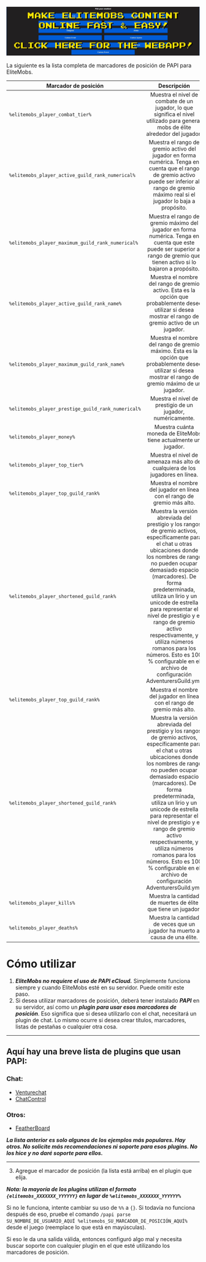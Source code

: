 [![webapp_banner.jpg](../../../img/wiki/webapp_banner.jpg)](https://magmaguy.com/webapp/webapp.html)

La siguiente es la lista completa de marcadores de posición de PAPI para EliteMobs.

| Marcador de posición | Descripción |
|-------------|:-----------:|
| `%elitemobs_player_combat_tier%`         |     Muestra el nivel de combate de un jugador, lo que significa el nivel utilizado para generar mobs de élite alrededor del jugador.     |
| `%elitemobs_player_active_guild_rank_numerical%`         |     Muestra el rango de gremio activo del jugador en forma numérica. Tenga en cuenta que el rango de gremio activo puede ser inferior al rango de gremio máximo real si el jugador lo baja a propósito.     |
| `%elitemobs_player_maximum_guild_rank_numerical%`         |     Muestra el rango de gremio máximo del jugador en forma numérica. Tenga en cuenta que este puede ser superior al rango de gremio que tienen activo si lo bajaron a propósito.     |
| `%elitemobs_player_active_guild_rank_name%`         |     Muestra el nombre del rango de gremio activo. Esta es la opción que probablemente desee utilizar si desea mostrar el rango de gremio activo de un jugador.     |
| `%elitemobs_player_maximum_guild_rank_name%`         |     Muestra el nombre del rango de gremio máximo. Esta es la opción que probablemente desee utilizar si desea mostrar el rango de gremio máximo de un jugador.     |
| `%elitemobs_player_prestige_guild_rank_numerical%`         |     Muestra el nivel de prestigio de un jugador, numéricamente.     |
| `%elitemobs_player_money%`         |     Muestra cuánta moneda de EliteMobs tiene actualmente un jugador.     |
| `%elitemobs_player_top_tier%`         |     Muestra el nivel de amenaza más alto de cualquiera de los jugadores en línea.     |
| `%elitemobs_player_top_guild_rank%`         |     Muestra el nombre del jugador en línea con el rango de gremio más alto.     |
| `%elitemobs_player_shortened_guild_rank%`         |     Muestra la versión abreviada del prestigio y los rangos de gremio activos, específicamente para el chat u otras ubicaciones donde los nombres de rango no pueden ocupar demasiado espacio (marcadores). De forma predeterminada, utiliza un lirio y un unicode de estrella para representar el nivel de prestigio y el rango de gremio activo respectivamente, y utiliza números romanos para los números. Esto es 100 % configurable en el archivo de configuración AdventurersGuild.yml.     |
| `%elitemobs_player_top_guild_rank%`         |     Muestra el nombre del jugador en línea con el rango de gremio más alto.     |
| `%elitemobs_player_shortened_guild_rank%`         |     Muestra la versión abreviada del prestigio y los rangos de gremio activos, específicamente para el chat u otras ubicaciones donde los nombres de rango no pueden ocupar demasiado espacio (marcadores). De forma predeterminada, utiliza un lirio y un unicode de estrella para representar el nivel de prestigio y el rango de gremio activo respectivamente, y utiliza números romanos para los números. Esto es 100 % configurable en el archivo de configuración AdventurersGuild.yml.     |
| `%elitemobs_player_kills%`         |     Muestra la cantidad de muertes de élite que tiene un jugador.     |
| `%elitemobs_player_deaths%`         |     Muestra la cantidad de veces que un jugador ha muerto a causa de una élite.     |

# Cómo utilizar

1) ***EliteMobs no requiere el uso de PAPI eCloud.*** Simplemente funciona siempre y cuando EliteMobs esté en su servidor. Puede omitir este paso.
2) Si desea utilizar marcadores de posición, deberá tener instalado ***PAPI*** en su servidor, así como un ***plugin para usar esos marcadores de posición***. Eso significa que si desea utilizarlo con el chat, necesitará un plugin de chat. Lo mismo ocurre si desea crear títulos, marcadores, listas de pestañas o cualquier otra cosa.

-----

## Aquí hay una breve lista de plugins que usan PAPI:
### Chat:
- [Venturechat](https://www.spigotmc.org/resources/venturechat.771/)
- [ChatControl](https://www.spigotmc.org/resources/chatcontrol%E2%84%A2-the-ultimate-chat-plugin-500-000-downloads-1-2-5-1-16-4.271/)
### Otros:
- [FeatherBoard](https://www.spigotmc.org/resources/featherboard.2691/)

***La lista anterior es solo algunos de los ejemplos más populares. Hay otros. No solicite más recomendaciones ni soporte para esos plugins. No los hice y no daré soporte para ellos.***

-----

3) Agregue el marcador de posición (la lista está arriba) en el plugin que elija.

***Nota: la mayoría de los plugins utilizan el formato `{elitemobs_XXXXXXX_YYYYYY}` en lugar de `%elitemobs_XXXXXXX_YYYYYY%`***

Si no le funciona, intente cambiar su uso de `%%` a `{}`. Si todavía no funciona después de eso, pruebe el comando `/papi parse SU_NOMBRE_DE_USUARIO_AQUÍ %elitemobs_SU_MARCADOR_DE_POSICIÓN_AQUÍ%` desde el juego (reemplace lo que está en mayúsculas).

Si eso le da una salida válida, entonces configuró algo mal y necesita buscar soporte con cualquier plugin en el que esté utilizando los marcadores de posición.
